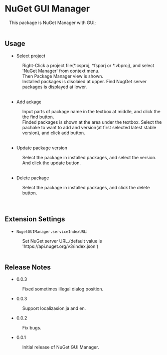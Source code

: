 # NuGet GUI Manager
<div style="padding-left:1em">
This package is NuGet Manager with GUI;
</div>
<br />

## Usage
<div style="padding-left:1em">

* Select project
<div style="padding-left:3em">
Right-Click a project file(*.csproj, *fsporj or *.vbproj), and select 'NuGet Manager' from context menu.<br />
Then Package Manager view is shown.<br />
Installed packages is disolaied at upper. Find NugGet server packages is displayed at lower.
</div>
<br />

* Add ackage
<div style="padding-left:3em">
Input parts of package name in the textbox at middle, and click the the find button.<br />
Finded packages is shown at the area under the textbox. Select the pachake to want to add and version(at first selected latest stable version), and click add button.
</div>
<br />

* Update package version
<div style="padding-left:3em">
Select the package in installed packages, and select the version. And click the update button.
</div>
<br />

* Delete package
<div style="padding-left:3em">
Select the package in installed packages, and click the delete button.
</div>
<br />
</div>
<br />

## Extension Settings
<div style="padding-left:1em">

* `NugetGUIManager.serviceIndexURL`:
<div style="padding-left:3em">
Set NuGet server URL.(default value is 'https://api.nuget.org/v3/index.json')
</div>

</div>
<br />

## Release Notes
<div style="padding-left:1em">

* 0.0.3
<div style="padding-left:3em">
Fixed sometimes illegal dialog position.
</div>

* 0.0.3
<div style="padding-left:3em">
Support localizasion ja and en.
</div>

* 0.0.2
<div style="padding-left:3em">
Fix bugs.
</div>

* 0.0.1
<div style="padding-left:3em">
Initial release of NuGet GUI Manager.
</div>

</div>
<br />